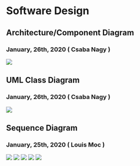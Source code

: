 # Software Design

## Architecture/Component Diagram
### January, 26th, 2020 ( Csaba Nagy )
![](software/Deployment.png)

## UML Class Diagram
### January, 26th, 2020 ( Csaba Nagy )
![](software/ComponentDiagram.PNG)

## Sequence Diagram
### January, 25th, 2020 ( Louis Moc )
![](software/Sequence_Page_1.png)
![](software/Sequence_Page_2.png)
![](software/Sequence_Page_3.png)
![](software/Sequence_Page_4.png)
![](software/Sequence_Page_5.png)
